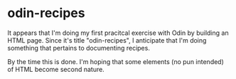 # odin-recipes

It appears that I'm doing my first pracitcal exercise with Odin by building an HTML page. Since it's title "odin-recipes", I anticipate that I'm doing something that pertains to documenting recipes. 

By the time this is done. I'm hoping that some elements (no pun intended) of HTML become second nature.